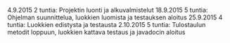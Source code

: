 4.9.2015 2 tuntia: Projektin luonti ja alkuvalmistelut
18.9.2015 5 tuntia: Ohjelman suunnittelua, luokkien luomista ja testauksen aloitus
25.9.2015 4 tuntia: Luokkien edistysta ja testausta
2.10.2015 5 tuntia: Tulostaulun metodit loppuun, luokkien kattava testaus ja javadocin aloitus
